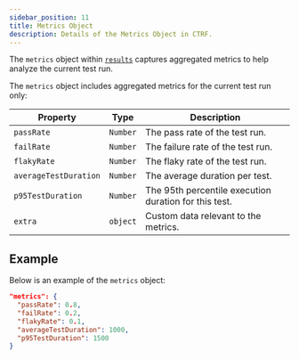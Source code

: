```yaml
---
sidebar_position: 11
title: Metrics Object
description: Details of the Metrics Object in CTRF.
---
```


The `metrics` object within [`results`](/docs/specification/results) captures aggregated metrics to help analyze the current test run.

The `metrics` object includes aggregated metrics for the current test run only:

| Property           | Type           | Description                                                |
| ------------------ | -------------- | ----------------------------------------------------------|
| `passRate`         | `Number` | The pass rate of the test run.                    |
| `failRate`         | `Number` | The failure rate of the test run.                    |
| `flakyRate`        | `Number` | The flaky rate of the test run.       |
| `averageTestDuration`| `Number` | The average duration per test.                        |
| `p95TestDuration`    | `Number` | The 95th percentile execution duration for this test. |
| `extra`            | `object`       | Custom data relevant to the metrics.                              |

## Example

Below is an example of the `metrics` object:

```json
"metrics": {
  "passRate": 0.8,
  "failRate": 0.2,
  "flakyRate": 0.1,
  "averageTestDuration": 1000,
  "p95TestDuration": 1500
}
```

